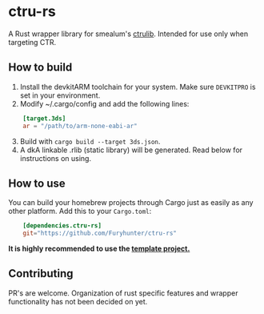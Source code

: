 # ctru-rs

A Rust wrapper library for smealum's
[ctrulib](https://github.com/smealum/ctrulib). Intended for use only when
targeting CTR.

## How to build

1. Install the devkitARM toolchain for your system. Make sure `DEVKITPRO` is
   set in your environment.
2. Modify ~/.cargo/config and add the following lines:

```toml
    [target.3ds]
    ar = "/path/to/arm-none-eabi-ar"
```

3. Build with `cargo build --target 3ds.json`.
4. A dkA linkable .rlib (static library) will be generated. Read below for
instructions on using.

## How to use

You can build your homebrew projects through Cargo just as easily as any other
platform. Add this to your `Cargo.toml`:

```toml
    [dependencies.ctru-rs]
    git="https://github.com/Furyhunter/ctru-rs"
```

**It is highly recommended to use the [template
project.](https://github.com/Furyhunter/rust3ds-template)**

## Contributing

PR's are welcome. Organization of rust specific features and wrapper
functionality has not been decided on yet.
